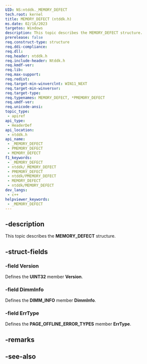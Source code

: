 ```yaml
---
UID: NS:ntddk._MEMORY_DEFECT
tech.root: kernel
title: MEMORY_DEFECT (ntddk.h)
ms.date: 02/16/2023
targetos: Windows
description: This topic describes the MEMORY_DEFECT structure.
prerelease: false
req.construct-type: structure
req.ddi-compliance: 
req.dll: 
req.header: ntddk.h
req.include-header: Ntddk.h
req.kmdf-ver: 
req.lib: 
req.max-support: 
req.redist: 
req.target-min-winverclnt: WIN11_NEXT
req.target-min-winversvr: 
req.target-type: 
req.typenames: MEMORY_DEFECT, *PMEMORY_DEFECT
req.umdf-ver: 
req.unicode-ansi: 
topic_type:
 - apiref
api_type:
 - HeaderDef
api_location:
 - ntddk.h
api_name:
 - _MEMORY_DEFECT
 - PMEMORY_DEFECT
 - MEMORY_DEFECT
f1_keywords:
 - _MEMORY_DEFECT
 - ntddk/_MEMORY_DEFECT
 - PMEMORY_DEFECT
 - ntddk/PMEMORY_DEFECT
 - MEMORY_DEFECT
 - ntddk/MEMORY_DEFECT
dev_langs:
 - c++
helpviewer_keywords:
 - _MEMORY_DEFECT
---
```


## -description

This topic describes the **MEMORY_DEFECT** structure.

## -struct-fields

### -field Version

Defines the **UINT32** member **Version**.

### -field DimmInfo

Defines the **DIMM_INFO** member **DimmInfo**.

### -field ErrType

Defines the **PAGE_OFFLINE_ERROR_TYPES** member **ErrType**.

## -remarks

## -see-also
